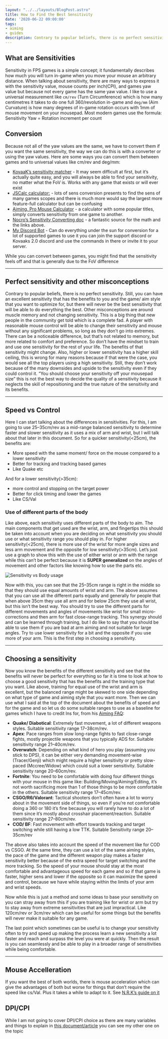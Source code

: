 ```yaml
---
layout: "../../layouts/BlogPost.astro"
title: How to Find the Best Sensitivity
date: '2020-06-22 09:00:00'
tags:
- aiming
- guides
description: Contrary to popular beliefs, there is no perfect sensitivity. Still, you can have an excellent sensitivity that has the benefits to you and the game/ aim style that you want to optimize for, but there will never be the best sensitivity that will be able to do everything the best
---
```


## What are Sensitivities

Sensitivity in FPS games is a simple concept;
it fundamentally describes how much you will turn in-game
when you move your mouse an arbitrary distance. When talking about sensitivity,
there are many ways to express it with the sensitivity value,
mouse counts per inch(CPI), and
games yaw value but because not every game has the same yaw value.
I like to use a universal measurement like `cm/rev` (Turn Circumference)
which is how many centimetres it takes to do one full 360/revolution in-game and
`deg/mm` (Aim Curvature) is
how many degrees of in-game rotation occurs with 1mm of mouse movement on your mousepad.
Most modern games use the formula:
Sensitivity Yaw = Rotation increment per count

## Conversion

Because not all of the yaw values are the same,
we have to convert them if you want the same sensitivity,
the way we can do this is with a converter or using the yaw values.
Here are some ways you can convert them between games and to universal values like
cm/rev and deg/mm:

- [KovaaK’s sensitivity matcher](https://www.kovaak.com/sensitivity-matcher/) -
  It may seem difficult at first, but it’s actually quite easy, and
  you will always be able to find your sensitivity, no matter what the FoV is.
  Works with any game that exists or will ever exist
- [JSCalc calculator:](https://jscalc.io/embed/za5TQmMatqU4kXSR) -
  lots of sens conversion presents to find the sens of many games scopes and
  there is much more would say the largest more feature-full calculator but
  can be confusing
- [Aiming. Pro Mouse Calculator](https://aiming.pro/mouse-sensitivity-calculator)
  \- a calculator with some popular titles,
  simply converts sensitivity from one game to another.
- [Nocro’s Sensitivity Converting doc](https://docs.google.com/document/d/1OisNRci-NCl0bRVRB4YJHQQ_I8Ea8jl7TrOpFWEkP6Y/edit)
  \- a fantastic source for the math and the links above.
- [My Discord Bot](https://github.com/animafps/fpsmath) -
  Can do everything under the sun for conversion for a lot of supported games
  to use it you can join the support discord or Kovaaks 2.0 discord and
  use the commands in there or invite it to your server.

While you can convert between games, you might find that
the sensitivity feels off and that is generally due to the FoV difference

* * *

## Perfect sensitivity and other misconceptions

Contrary to popular beliefs, there is no perfect sensitivity. Still,
you can have an excellent sensitivity that has the benefits to you and
the game/ aim style that you want to optimize for,
but there will never be the best sensitivity that
will be able to do everything the best.
Other misconceptions are around muscle memory and not changing sensitivity.
This is a big thing that new people in the community get told which is
a complete fad.
A player with reasonable mouse control will be able to change their sensitivity and
mouse without any significant problems, so long as they don’t go into extremes.
There can be a noticeable difference, but that’s not related to memory,
but more related to comfort and preference. So don’t have the mindset to train and
use one sensitivity for the rest of your life.
The benefits of that sensitivity might change.
Also, higher or lower sensitivity has a higher skill ceiling,
this is wrong for many reasons because if that were the case,
you would see all the top players using a high sensitivity.
Still, they don’t work because of the many downsides and upside
to the sensitivity even if they could control it.
“You should choose your sensitivity off your mousepad size” this
is not the best way to decide the quality of a sensitivity because
it neglects the skill of repositioning and the true nature of the sensitivity and
its benefits.

* * *

## Speed vs Control

Here I can start talking about the differences in sensitivities.
For this, I am going to use 25–35cm/rev as a mid-range balanced sensitivity
to determine faster and slower sensitivity as it uses a mix of arm and wrist,
but I will talk about that later in this document.
So for a quicker sensitivity(\<25cm), the benefits are:

- More speed with the same moment/ force on the mouse compared to a lower sensitivity
- Better for tracking and tracking based games
- Like Quake etc

And for a lower sensitivity(\>35cm):

- more control and stopping on the target power
- Better for click timing and lower the games
- Like CS/Val

### Use of different parts of the body

Like above, each sensitivity uses different parts of the body to aim.
The main components that get used are the wrist, arm, and fingertips
this should be taken into account when you are deciding on
what sensitivity you should use or what sensitivity range you should play in.
For higher sensitivity(\<25cm),
there is more use of the wrist for more angle sizes and less arm movement and
the opposite for low sensitivity(\>35cm).
Let’s just use a graph to show this with the use of either
wrist or arm with the range while this can’t be perfect because
it is **SUPER generalized** on the angles of movement and
other factors like knowing how to use the parts etc.

![Sensitivity vs Body usage](/img/sensitivity_vs_bodyusage.png)

Now with this, you can see that the 25–35cm range is right in the middle so
that they should use equal amounts of wrist and arm.
The above assumes that you can use all the different parts equally and
generally for people that when above 35cm they use all arm and
for below 25cm they use all wrist, but this isn’t the best way.
You should try to use the different parts for different movements and
angles of movements like wrist for small micro-corrections and
then arm for fast close-range tracking.
This synergy should and can be learned through training,
but I do like to say that you should be able to use them if
you are bad at arm aiming and not suitable for large angles.
Try to use lower sensitivity for a bit and the opposite if you use more of your arm.
This is the first step in choosing a sensitivity.

* * *

## Choosing a sensitivity

Now you know the benefits of the different sensitivity and see that
the benefits will never be perfect for everything so far it is time to look at
how to choose a good sensitivity that has the benefits and
the training type that you want.
Like above, training for equal use of the wrist and arm is excellent,
but the balanced range might be skewed to one side depending on
what type of game and aiming style that you want more.
Then we can use what I said at the top of the document about
the benefits of speed and for the game and
so let us do some suitable ranges to use as a baseline for games
which I have to credit Ins for, from his [Aiming FAQ](https://docs.google.com/document/d/1JNxtnqlLq6ijDd3rXZQRFEp0SslVHNdbc2RWCWwMHZ4/edit):

- **Quake/ Diabotical**: Extremely fast movement, a lot of different weapons styles.
  Suitable sensitivity range 17–38cm/rev.
- **Apex**: Pace ranges from slow long-range fights to fast close-range fights,
  mostly projectile weapons that you typically ADS for.
  Suitable sensitivity range 21–40cm/rev.
- **Overwatch**: Depending on what kind of hero you play
  (assuming you stick to DPS),
  it can be either very demanding movement-wise (Tracer/Genji)
  which might require a higher sensitivity or pretty slow-paced (Mccree/Widow)
  which could suit a lower sensitivity.
  Suitable sensitivity range 20–60cm/rev.
- **Fortnite**: You need to be comfortable with doing four different things
  with your mouse in this game like: Building/Moving/Aiming/Editing,
  it’s not worth sacrificing more than 1 of those things to be more comfortable
  in the others.
  Suitable sensitivity range 17–45cm/rev.
- **CSGO/R6/Valorant**:
  Tactical shooters don’t often have a lot to worry about in the
  movement side of things, so even if you’re not comfortable doing a
  360 or 180 it’s fine because you will rarely have to do a lot of them since
  it’s mostly about crosshair placement/reaction.
  Suitable sensitivity range 27–80cm/rev.
- **COD/ BF**:
  Fast movement with effort towards tracking and
  target switching while still having a low TTK.
  Suitable Sensitivity range 20–35cm/rev

The above also takes into account the speed of the movement like for COD vs CSGO.
At the same time, they can use a lot of the same aiming styles,
the pace of the game and the different weapon play makes
a faster sensitivity better because of the extra speed for target switching and
the more tracking.
So the speed of your mouse should stay at the most comfortable and
advantageous speed for each game and so if that game is faster,
higher sens and lower if the opposite so it can maximize the speed and control,
because we have while staying within the limits of your arm and wrist speeds.

Now while this is just a method and some ideas to base your sensitivity on
you can stray away from this if you are training like for wrist or arm but
try to stay away from extreme sensitivities that are just impractical.
Like 120cm/rev or 3cm/rev which can be useful for some things but the
benefits will never make it suitable for any game.

The last point which sometimes can be useful is to change your sensitivity often
to try and speed up making the process learn a new sensitivity a lot faster and
reach and surpass the level you were at quickly.
Then the result is you can seamlessly and
be able to play in a broader range of sensitivities while being comfortable.

* * *

## Mouse Accelleration

If you want the best of both worlds, there is mouse acceleration which
can give the advantages of both but worse for things that don’t require
the speed like cs/Val. Plus it takes a while to adapt to it.
See [N.R.K’s guide on it](https://docs.google.com/document/d/1wuQln99lQVBU9L8_QbpifrarpJ1xjPuKsKD2FY026Hc/edit#)

## DPI/CPI

While I am not going to cover DPI/CPI choice as there are many variables and
things to explain in
[this document/article](/why-higher-cpi-is-better)
you can see my other one on the topic
